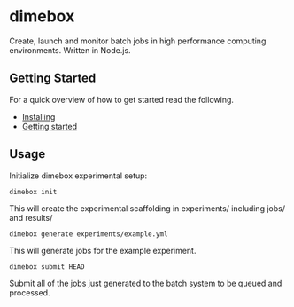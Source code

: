 # dimebox
Create, launch and monitor batch jobs in high performance computing environments. Written in Node.js.

Getting Started
---
For a quick overview of how to get started read the following.
* [Installing](docs/install.md)
* [Getting started](docs/getting-started.md)

Usage
------

Initialize dimebox experimental setup:
```
dimebox init
```

This will create the experimental scaffolding in experiments/ including jobs/ and results/

```
dimebox generate experiments/example.yml
```

This will generate jobs for the example experiment.

```
dimebox submit HEAD
```

Submit all of the jobs just generated to the batch system to be queued and processed.


